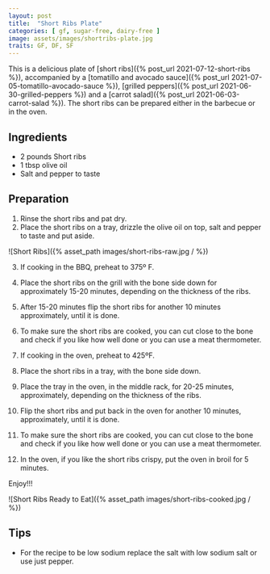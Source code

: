 ```yaml
---
layout: post
title:  "Short Ribs Plate"
categories: [ gf, sugar-free, dairy-free ]
image: assets/images/shortribs-plate.jpg
traits: GF, DF, SF
---
```


This is a delicious plate of [short ribs]({% post_url 2021-07-12-short-ribs %}), accompanied by a [tomatillo and avocado sauce]({% post_url 2021-07-05-tomatillo-avocado-sauce %}), [grilled peppers]({% post_url 2021-06-30-grilled-peppers %}) and a [carrot salad]({% post_url 2021-06-03-carrot-salad %}). The short ribs can be prepared either in the barbecue or in the oven.


## Ingredients

* 2 pounds Short ribs 
* 1 tbsp olive oil
* Salt and pepper to taste
	


## Preparation

1. Rinse the short ribs and pat dry.
2. Place the short ribs on a tray, drizzle the olive oil on top, salt and pepper to taste and put aside.


![Short Ribs]({% asset_path images/short-ribs-raw.jpg / %})


3. If cooking in the BBQ, preheat to 375º F. 
4. Place the short ribs on the grill with the bone side down for approximately 15-20 minutes, depending on the thickness of the ribs.
5. After 15-20 minutes flip the short ribs for another 10 minutes approximately, until it is done.  
6. To make sure the short ribs are cooked, you can cut close to the bone and check if you like how well done or you can use a meat thermometer.

7. If cooking in the oven, preheat to 425ºF.
8. Place the short ribs in a tray, with the bone side down.
9. Place the tray in the oven, in the middle rack, for 20-25 minutes, approximately, depending on the thickness of the ribs.
10. Flip the short ribs and put back in the oven for another 10 minutes, approximately, until it is done. 
11. To make sure the short ribs are cooked, you can cut close to the bone and check if you like how well done or you can use a meat thermometer. 
12. In the oven, if you like the short ribs crispy, put the oven in broil for 5 minutes.
 
 Enjoy!!!

![Short Ribs Ready to Eat]({% asset_path images/short-ribs-cooked.jpg / %})




## Tips

* For the recipe to be low sodium replace the salt with low sodium salt or use just pepper.




